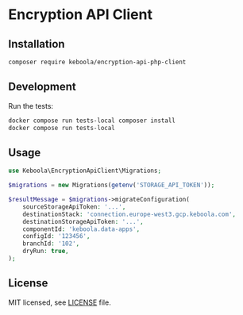 # Encryption API Client

## Installation
```bash
composer require keboola/encryption-api-php-client
```

## Development
Run the tests:

```bash
docker compose run tests-local composer install
docker compose run tests-local
```

## Usage

```php
use Keboola\EncryptionApiClient\Migrations;

$migrations = new Migrations(getenv('STORAGE_API_TOKEN'));

$resultMessage = $migrations->migrateConfiguration(
    sourceStorageApiToken: '...',
    destinationStack: 'connection.europe-west3.gcp.keboola.com',
    destinationStorageApiToken: '...', 
    componentId: 'keboola.data-apps',
    configId: '123456',
    branchId: '102',
    dryRun: true,
);
```

## License

MIT licensed, see [LICENSE](./LICENSE) file.

